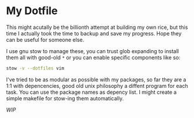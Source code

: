 # My Dotfile

This might acutally be the billionth attempt at building my own rice, but this time I actually took the time to backup and save my progress. Hope they can be useful for someone else.

I use gnu stow to manage these, you can trust glob expanding to install them all with good-old `*` or you can enable specific components like so:

``` bash
stow -v --dotfiles vim
```

I've tried to be as modular as possible with my packages, so far they are a 1:1 with depencencies, good old unix philosophy a diffent program for each task. You can use the package names as depency list. I might create a simple makefile for stow-ing them automatically.

_WIP_

